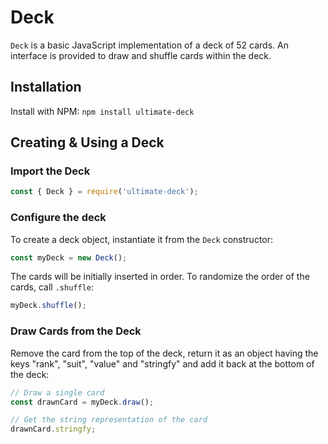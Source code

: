 # Deck

`Deck` is a basic JavaScript implementation of a deck of 52 cards. An interface is provided to draw and shuffle cards within the deck.

## Installation

Install with NPM: `npm install ultimate-deck`

## Creating & Using a Deck

### Import the Deck

```js
const { Deck } = require('ultimate-deck');
```

### Configure the deck

To create a deck object, instantiate it from the `Deck` constructor:
```js
const myDeck = new Deck();
```

The cards will be initially inserted in order. To randomize the order of the cards, call `.shuffle`:
```js
myDeck.shuffle();
```

### Draw Cards from the Deck

Remove the card from the top of the deck, return it as an object having the keys "rank", "suit", "value" and "stringfy" and add it back at the bottom of the deck:
```js
// Draw a single card
const drawnCard = myDeck.draw();
```

```js
// Get the string representation of the card
drawnCard.stringfy;
```